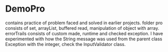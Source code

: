 # DemoPro
contains practice of problem faced and solved in earlier projects.
folder pro consists of set, arrayList, buffered read, manipulation of object with array.
errorTrails consists of custom made, runtime and checked exception. I have experimented with how the String message was used from the parent class Exception with the integer, check the InputValidator class.
